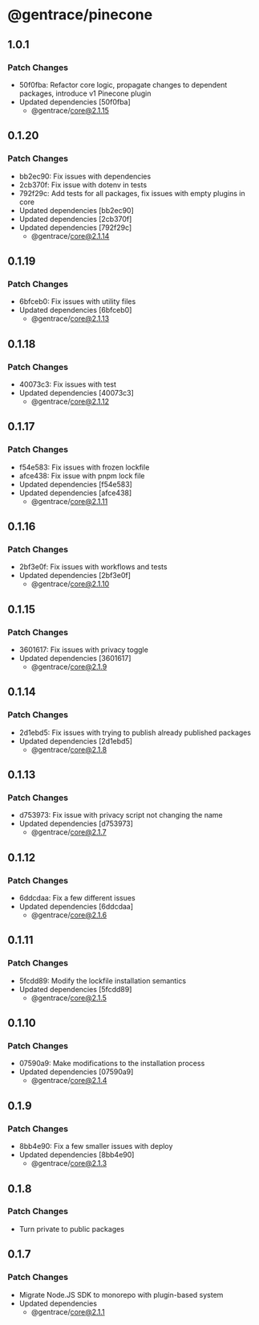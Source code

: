 # @gentrace/pinecone

## 1.0.1

### Patch Changes

- 50f0fba: Refactor core logic, propagate changes to dependent packages, introduce v1 Pinecone plugin
- Updated dependencies [50f0fba]
  - @gentrace/core@2.1.15

## 0.1.20

### Patch Changes

- bb2ec90: Fix issues with dependencies
- 2cb370f: Fix issue with dotenv in tests
- 792f29c: Add tests for all packages, fix issues with empty plugins in core
- Updated dependencies [bb2ec90]
- Updated dependencies [2cb370f]
- Updated dependencies [792f29c]
  - @gentrace/core@2.1.14

## 0.1.19

### Patch Changes

- 6bfceb0: Fix issues with utility files
- Updated dependencies [6bfceb0]
  - @gentrace/core@2.1.13

## 0.1.18

### Patch Changes

- 40073c3: Fix issues with test
- Updated dependencies [40073c3]
  - @gentrace/core@2.1.12

## 0.1.17

### Patch Changes

- f54e583: Fix issues with frozen lockfile
- afce438: Fix issue with pnpm lock file
- Updated dependencies [f54e583]
- Updated dependencies [afce438]
  - @gentrace/core@2.1.11

## 0.1.16

### Patch Changes

- 2bf3e0f: Fix issues with workflows and tests
- Updated dependencies [2bf3e0f]
  - @gentrace/core@2.1.10

## 0.1.15

### Patch Changes

- 3601617: Fix issues with privacy toggle
- Updated dependencies [3601617]
  - @gentrace/core@2.1.9

## 0.1.14

### Patch Changes

- 2d1ebd5: Fix issues with trying to publish already published packages
- Updated dependencies [2d1ebd5]
  - @gentrace/core@2.1.8

## 0.1.13

### Patch Changes

- d753973: Fix issue with privacy script not changing the name
- Updated dependencies [d753973]
  - @gentrace/core@2.1.7

## 0.1.12

### Patch Changes

- 6ddcdaa: Fix a few different issues
- Updated dependencies [6ddcdaa]
  - @gentrace/core@2.1.6

## 0.1.11

### Patch Changes

- 5fcdd89: Modify the lockfile installation semantics
- Updated dependencies [5fcdd89]
  - @gentrace/core@2.1.5

## 0.1.10

### Patch Changes

- 07590a9: Make modifications to the installation process
- Updated dependencies [07590a9]
  - @gentrace/core@2.1.4

## 0.1.9

### Patch Changes

- 8bb4e90: Fix a few smaller issues with deploy
- Updated dependencies [8bb4e90]
  - @gentrace/core@2.1.3

## 0.1.8

### Patch Changes

- Turn private to public packages

## 0.1.7

### Patch Changes

- Migrate Node.JS SDK to monorepo with plugin-based system
- Updated dependencies
  - @gentrace/core@2.1.1
